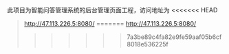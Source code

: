 此项目为智能问答管理系统的后台管理页面工程，访问地址为 
<<<<<<< HEAD
> http://47.113.226.5:8080/
=======
> http://47.113.226.5:8080/
>>>>>>> 7a3be89c4fa82e9fe59aaf05b6cf8018e536225f
